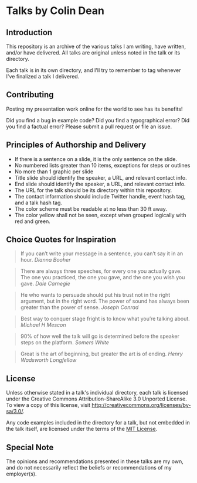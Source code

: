 Talks by Colin Dean
===================

Introduction
------------

This repository is an archive of the various talks I am writing, have written, 
and/or have delivered. All talks are original unless noted in the talk or its 
directory.

Each talk is in its own directory, and I'll try to remember to tag whenever I've
finalized a talk I delivered.

Contributing
------------

Posting my presentation work online for the world to see has its benefits!

Did you find a bug in example code? Did you find a typographical error? Did you
find a factual error? Please submit a pull request or file an issue.

Principles of Authorship and Delivery
-------------------------------------

* If there is a sentence on a slide, it is the only sentence on the slide.
* No numbered lists greater than 10 items, exceptions for steps or outlines
* No more than 1 graphic per slide
* Title slide should identify the speaker, a URL, and relevant contact info.
* End slide should identify the speaker, a URL, and relevant contact info.
* The URL for the talk should be its directory within this repository.
* The contact information should include Twitter handle, event hash tag, and a talk hash tag.
* The color scheme must be readable at no less than 30 ft away.
* The color yellow shall not be seen, except when grouped logically with red and green. 

Choice Quotes for Inspiration
-----------------------------

> If you can’t write your message in a sentence, you can’t say it in an hour. 
*Dianna Booher*

> There are always three speeches, for every one you actually gave. The one you 
practiced, the one you gave, and the one you wish you gave. 
*Dale Carnegie*

> He who wants to persuade should put his trust not in the right argument, but 
in the right word. The power of sound has always been greater than 
the power of sense. *Joseph Conrad*

> Best way to conquer stage fright is to know what you’re talking about. 
*Michael H Mescon*

> 90% of how well the talk will go is determined before the speaker steps on the platform. 
*Somers White*

> Great is the art of beginning, but greater the art is of ending. 
*Henry Wadsworth Longfellow*

License
-------

Unless otherwise stated in a talk's individual directory, each talk is licensed
under the Creative Commons Attribution-ShareAlike 3.0 Unported License. To view 
a copy of this license, visit http://creativecommons.org/licenses/by-sa/3.0/.

Any code examples included in the directory for a talk, but not embedded in the
talk itself, are licensed under the terms of the 
[MIT License](http://opensource.org/licenses/MIT).

Special Note
------------

The opinions and recommendations presented in these talks are my own, and do not
necessarily reflect the beliefs or recommendations of my employer(s).
